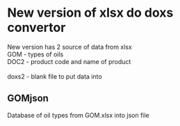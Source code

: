 # New version of xlsx do doxs convertor
New version has 2 source of data from xlsx\
GOM - types of oils\
DOC2 - product code and name of product\
\
doxs2 - blank file to put data into

## GOMjson
Database of oil types from GOM.xlsx into json file